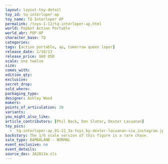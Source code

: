 ```yaml
---
layout: layout-toy-detail 
toy_id: tq-interloper-ap
toy_name: TQ Interloper AP
permalink: /toys-1-12/tq-interloper-ap.html
world: Popbot Action Portable
world_abr: POP-AP
character_base: TQ
categories: 
tags: [action portable, ap, tomorrow queen loper] 
release_date: 2/18/13
release_price: $60 USD
scale: one twelve
size: 
comes_with: 
edition_qty: 
exclusive: 
secret_drop: 
sold_where: 
packaging_type: 
designer: Ashley Wood
makers: 
points_of_articulation: 30
variants: 
you_might_also_like: 
article_contributors: [Phil Back, Don Slater, Dexter Lacuanan]
toy_pics: 
  -  tq-interloper-ap_01-12_3a-toys_by-dexter-lacuanan-via_instagram.jpg
backstory: The 1/6 scale version of this figure is a rare chase.
sale_type: BAMBALAND - NORMAL
event_exclusive: no
event_details: 
source_doc: 3A2013a.xls
---
```

